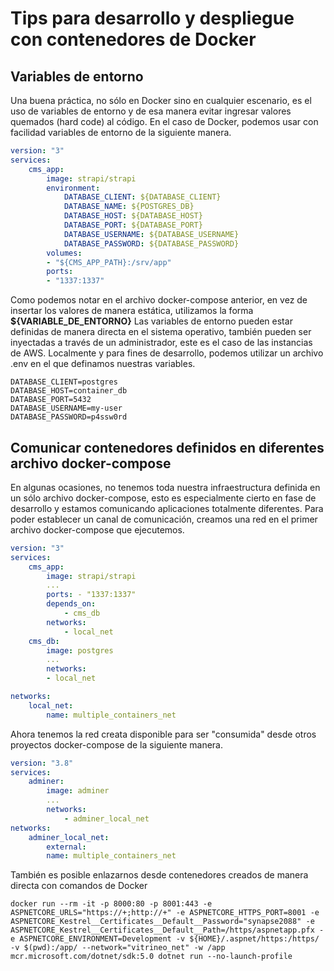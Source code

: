# Tips para desarrollo y despliegue con contenedores de Docker

## Variables de entorno
Una buena práctica, no sólo en Docker sino en cualquier escenario, es el uso de variables de entorno y de esa manera evitar ingresar valores quemados (hard code) al código.
En el caso de Docker, podemos usar con facilidad variables de entorno de la siguiente manera.
```yaml
version: "3"
services:
	cms_app:
		image: strapi/strapi
		environment:
			DATABASE_CLIENT: ${DATABASE_CLIENT}
			DATABASE_NAME: ${POSTGRES_DB}
			DATABASE_HOST: ${DATABASE_HOST}
			DATABASE_PORT: ${DATABASE_PORT}
			DATABASE_USERNAME: ${DATABASE_USERNAME}
			DATABASE_PASSWORD: ${DATABASE_PASSWORD}
		volumes:
		- "${CMS_APP_PATH}:/srv/app"
		ports:
		- "1337:1337"
```
Como podemos notar en el archivo docker-compose anterior, en vez de insertar los valores de manera estática, utilizamos la forma **${VARIABLE_DE_ENTORNO}**
Las variables de entorno pueden estar definidas de manera directa en el sistema operativo, también pueden ser inyectadas a través de un administrador, este es el caso de las instancias de AWS. Localmente y para fines de desarrollo, podemos utilizar un archivo .env en el que definamos nuestras variables.
```
DATABASE_CLIENT=postgres
DATABASE_HOST=container_db
DATABASE_PORT=5432
DATABASE_USERNAME=my-user
DATABASE_PASSWORD=p4ssw0rd
```
## Comunicar contenedores definidos en diferentes archivo docker-compose
En algunas ocasiones, no tenemos toda nuestra infraestructura definida en un sólo archivo docker-compose, esto es especialmente cierto en fase de desarrollo y estamos comunicando aplicaciones totalmente diferentes.
Para poder establecer un canal de comunicación, creamos una red en el primer archivo docker-compose que ejecutemos.
```yaml
version: "3"
services:
	cms_app:
		image: strapi/strapi
		...
		ports: - "1337:1337"
		depends_on:
			- cms_db
		networks:
			- local_net
	cms_db:
		image: postgres
		...
		networks:
		- local_net

networks:
	local_net:
		name: multiple_containers_net 
```
Ahora tenemos la red creata disponible para ser "consumida" desde otros proyectos docker-compose de la siguiente manera.

```yaml
version: "3.8"
services:
	adminer:
		image: adminer
		...
		networks:
			- adminer_local_net
networks:
	adminer_local_net:
		external:
		name: multiple_containers_net
```
También es posible enlazarnos desde contenedores creados de manera directa con comandos de Docker

    docker run --rm -it -p 8000:80 -p 8001:443 -e ASPNETCORE_URLS="https://+;http://+" -e ASPNETCORE_HTTPS_PORT=8001 -e ASPNETCORE_Kestrel__Certificates__Default__Password="synapse2088" -e ASPNETCORE_Kestrel__Certificates__Default__Path=/https/aspnetapp.pfx -e ASPNETCORE_ENVIRONMENT=Development -v ${HOME}/.aspnet/https:/https/ -v $(pwd):/app/ --network="vitrineo_net" -w /app mcr.microsoft.com/dotnet/sdk:5.0 dotnet run --no-launch-profile

<!--stackedit_data:
eyJoaXN0b3J5IjpbLTIxMjU3MDY2MzQsMTg5Njc2NjM2OCw3OT
gxMzUyODQsNjczMTEyODU0LDE4ODA3NTA1NCwtNjUwNTY1OTAx
XX0=
-->